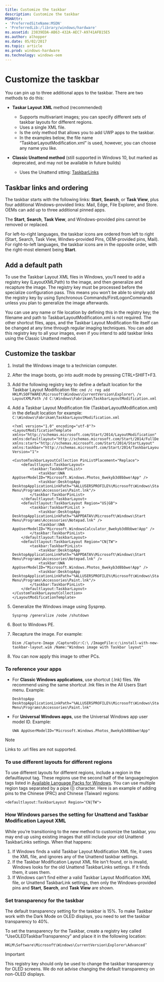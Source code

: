 ```yaml
---
title: Customize the taskbar
description: Customize the taskbar
MSHAttr:
- 'PreferredSiteName:MSDN'
- 'PreferredLib:/library/windows/hardware'
ms.assetid: 23839EDA-AB63-432A-AEC7-A9741AFB15E5
ms.author: alhopper
ms.date: 05/02/2017
ms.topic: article
ms.prod: windows-hardware
ms.technology: windows-oem
---
```


# Customize the taskbar


You can pin up to three additional apps to the taskbar. There are two methods to do this:

-   **Taskar Layout XML** method (recommended)
    -   Supports multivariant images; you can specify different sets of taskbar layouts for different regions.
    -   Uses a single XML file.
    -   Is the only method that allows you to add UWP apps to the taskbar.
    -   In the examples below, the file name “TaskbarLayoutModification.xml” is used, however, you can choose any name you like.

-   **Classic Unattend method** (still supported in Windows 10, but marked as deprecated, and may not be available in future builds)
    -   Uses the Unattend stting: [TaskbarLinks](https://docs.microsoft.com/en-us/windows-hardware/customize/desktop/unattend/microsoft-windows-shell-setup-taskbarlinks)

## Taskbar links and ordering

The taskbar starts with the following links: **Start**, **Search**, or **Task View**, plus four additional Windows-provided links: Mail, Edge, File Explorer, and Store. OEMs can add up to three additional pinned apps.

The **Start**, **Search**, **Task View**, and Windows-provided pins cannot be removed or replaced.

For left-to-right languages, the taskbar icons are ordered from left to right (Start, Search, Task View, Windws-provided Pins, OEM-provided pins, Mail).
For right-to-left languages, the taskbar icons are in the opposite order, with the right-most element being **Start**.

## Add a default path

To use the Taskbar Layout XML files in Windows, you’ll need to add a registry key (LayoutXMLPath) to the image, and then generalize and recapture the image. The registry key must be processed before the specialize configuration pass. This means you won’t be able to simply add the registry key by using Synchronous Commands/FirstLogonCommands unless you plan to generalize the image afterwards. 

You can use any name or file location by defining this in the registry key; the filename and path to TaskbarLayoutModification.xml is not required. The other shortcut files, apps, and the Taskbar Layout Modification file itself can be changed at any time through regular imaging techniques. You can add this registry key to all your images, even if you intend to add taskbar links using the Classic Unattend method. 

## Customize the taskbar

1.  Install the Windows image to a technician computer.
2.	After the image boots, go into audit mode by pressing CTRL+SHIFT+F3.
3.	Add the following registry key to define a default location for the Taskbar Layout Modification file: `cmd /c reg add HKLM\SOFTWARE\Microsoft\Windows\CurrentVersion\Explorer\ /v LayoutXMLPath /d C:\Windows\Fabrikam\TaskbarLayoutModification.xml`
4.	Add a Taskbar Layout Modification file (TaskbarLayoutModification.xml) in the default location for example: `C:\Windows\Fabrikam\TaskbarLayoutModification.xml`
    ```
    <?xml version="1.0" encoding="utf-8"?>
    <LayoutModificationTemplate
    xmlns="http://schemas.microsoft.com/Start/2014/LayoutModification"
    xmlns:defaultlayout="http://schemas.microsoft.com/Start/2014/FullDefaultLayout"
    xmlns:start="http://schemas.microsoft.com/Start/2014/StartLayout"
    xmlns:taskbar="http://schemas.microsoft.com/Start/2014/TaskbarLayout"
    Version="1">

    <CustomTaskbarLayoutCollection PinListPlacement="Replace">
        <defaultlayout:TaskbarLayout>
            <taskbar:TaskbarPinList>
                <taskbar:UWA AppUserModelID="Microsoft.Windows.Photos_8wekyb3d8bbwe!App" />
                <taskbar:DesktopApp DesktopApplicationLinkPath="%ALLUSERSPROFILE%\Microsoft\Windows\Start Menu\Programs\Accessories\Paint.lnk"/>
            </taskbar:TaskbarPinList>
        </defaultlayout:TaskbarLayout>
        <defaultlayout:TaskbarLayout Region="US|GB">
            <taskbar:TaskbarPinList >
                <taskbar:DesktopApp DesktopApplicationLinkPath="%APPDATA%\Microsoft\Windows\Start Menu\Programs\Accessories\Notepad.lnk" />
                <taskbar:UWA AppUserModelID="Microsoft.WindowsCalculator_8wekyb3d8bbwe!App" />
            </taskbar:TaskbarPinList>
        </defaultlayout:TaskbarLayout>
        <defaultlayout:TaskbarLayout Region="CN|TW">
            <taskbar:TaskbarPinList>
                <taskbar:DesktopApp DesktopApplicationLinkPath="%APPDATA%\Microsoft\Windows\Start Menu\Programs\Accessories\Notepad.lnk" />
                <taskbar:UWA AppUserModelID="Microsoft.Windows.Photos_8wekyb3d8bbwe!App" />
                <taskbar:DesktopApp DesktopApplicationLinkPath="%ALLUSERSPROFILE%\Microsoft\Windows\Start Menu\Programs\Accessories\Paint.lnk"/>
            </taskbar:TaskbarPinList>
        </defaultlayout:TaskbarLayout>
    </CustomTaskbarLayoutCollection>
    </LayoutModificationTemplate>
    ```
5.  Generalize the Windows image using Sysprep.
    ```
    Sysprep /generalize /oobe /shutdown
    ```
6.	Boot to Windows PE.
7.	Recapture the image. For example:
    ```
    Dism /Capture-Image /CaptureDir:C:\ /ImageFile:c:\install-with-new-taskbar-layout.wim /Name:"Windows image with Taskbar layout"
    ```

8.	You can now apply this image to other PCs.

### To reference your apps

-   For **Classic Windows applications**, use shortcut (.lnk) files. We recommend using the same shortcut .lnk files in the All Users Start menu. Example:
    ```
    DesktopApp 
    DesktopApplicationLinkPath="%ALLUSERSPROFILE%\Microsoft\Windows\Start Menu\Programs\Accessories\Paint.lnk"
    ```

-   For **Universal Windows apps**, use the Universal Windows app user model ID. Example:
    ```
    UWA AppUserModelID="Microsoft.Windows.Photos_8wekyb3d8bbwe!App"
    ```

> [!Note]  
> Links to .url files are not supported.


### To use different layouts for different regions

To use different layouts for different regions, include a region in the defaultlayout tag. These regions use the second half of the language/region tags listed in [Available Language Packs for Windows](https://docs.microsoft.com/en-us/windows-hardware/manufacture/desktop/available-language-packs-for-windows). You can use multiple region tags separated by a pipe (|) character. Here is an example of adding pins to the Chinese (PRC) and Chinese (Taiwan) regions: 

```
<defaultlayout:TaskbarLayout Region="CN|TW">
```

### How Windows parses the setting for Unattend and Taskbar Modification Layout XML

While you’re transitioning to the new method to customize the taskbar, you may end up using existing images that still include your old Unattend TaskbarLinks settings. When that happens: 

1.  If Windows finds a valid Taskbar Layout Modification XML file, it uses the XML file, and ignores any of the Unattend taskbar settings.
2.  If the Taskbar Modification Layout XML file isn't found, or is invalid, Windows looks for the old Unattend TaskbarLinks settings. If it finds them, it uses them.
3.  If Windows can't find either a valid Taskbar Layout Modification XML file, or Unattend TaskbarLink settings, then only the Windows-provided pins and **Start**, **Search**, and **Task View** are shown.

### Set transparency for the taskbar

The default transparency setting for the taskbar is 15%. To make Taskbar work with the Dark Mode on OLED displays, you need to set the taskbar transparency to 40%. 

To set the transparency for the Taskbar, create a registry key called “UseOLEDTaskbarTransparency” and place it in the following location:

```
HKLM\Software\Microsoft\Windows\CurrentVersion\Explorer\Advanced’
```

> [!Important]  
> This registry key should only be used to change the taskbar transparency for OLED screens. We do not advise changing the default transparency on non-OLED displays.







